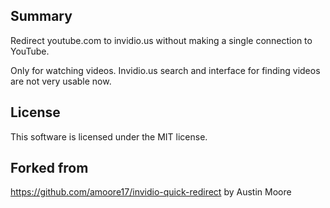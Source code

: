 ## Summary
Redirect youtube.com to invidio.us without making a single connection to YouTube.

Only for watching videos. Invidio.us search and interface for finding videos are
not very usable now.

## License
This software is licensed under the MIT license.

## Forked from
https://github.com/amoore17/invidio-quick-redirect by Austin Moore
